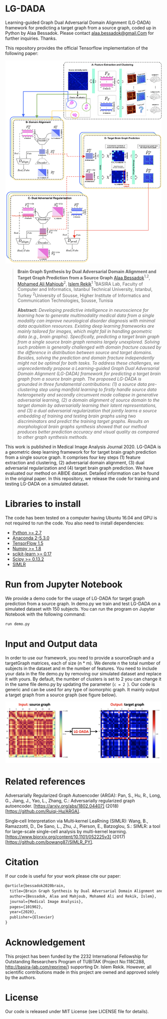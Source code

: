 # LG-DADA
Learning-guided Graph Dual Adversarial Domain Alignment (LG-DADA) framework for predicting a target graph from a source graph, coded up in Python by Alaa Bessadok. Please contact alaa.bessadok@gmail.Com for further inquiries. Thanks. 

This repository provides the official Tensorflow implementation of the following paper:

<p align="center">
  <img src="./LG-DADA_flow.png">
</p>


> **Brain Graph Synthesis by Dual Adversarial Domain Alignment and Target Graph Prediction from a Source Graph**
> [Alaa Bessadok](https://github.com/AlaaBessadok)<sup>1,2</sup>, [Mohamed Ali Mahjoub](https://scholar.google.com/citations?user=SpcjxQEAAAAJ&hl=en)<sup>2</sup>, [Islem Rekik](https://basira-lab.com/)<sup>1</sup>
> <sup>1</sup>BASIRA Lab, Faculty of Computer and Informatics, Istanbul Technical University, Istanbul, Turkey
> <sup>2</sup>University of Sousse, Higher Institute of Informatics and Communication Technologies, Sousse, Tunisia
>
> **Abstract:** *Developing predictive intelligence in neuroscience for learning how to generate multimodality medical data from a single modality can improve neurological disorder diagnosis with minimal data acquisition resources. Existing deep learning frameworks are mainly tailored for images, which might fail in handling geometric data (e.g., brain graphs). Specifically, predicting a target brain graph from a single source brain graph remains largely unexplored. Solving such problem is generally challenged with domain fracture caused by the difference in distribution between source and target domains. Besides, solving the prediction and domain fracture independently might not be optimal for both tasks. To address these challenges, we unprecedentedly propose a Learning-guided Graph Dual Adversarial Domain Alignment (LG-DADA) framework for predicting a target brain graph from a source brain graph. The proposed LG-DADA is grounded in three fundamental contributions: (1) a source data pre-clustering step using manifold learning to firstly handle source data heterogeneity and secondly circumvent mode collapse in generative adversarial learning, (2) a domain alignment of source domain to the target domain by adversarially learning their latent representations, and (3) a dual adversarial regularization that jointly learns a source embedding of training and testing brain graphs using two discriminators and predict the training target graphs. Results on morphological brain graphs synthesis showed that our method produces better prediction accuracy and visual quality as compared to other graph synthesis methods.*

This work is published in Medical Image Analysis Journal 2020. LG-DADA is a geometric deep learning framework for for target brain graph prediction from a single source graph. It comprises four key steps (1) feature extraction and clustering, (2) adversarial domain alignment, (3) dual adversarial regularization and (4) target brain graph prediction. We have evaluated our method on ABIDE dataset. Detailed information can be found in the original paper. In this repository, we release the code for training and testing LG-DADA on a simulated dataset.

# Libraries to install

The code has been tested on a computer having Ubuntu 16.04 and GPU is not required to run the code. You also need to install dependencies:

* [Python >= 2.7](https://www.python.org)
* [Anaconda 2-5.3.0](https://www.anaconda.com/products/individual)
* [TensorFlow 1.5](https://www.tensorflow.org/?hl=fr)
* [Numpy >= 1.8](https://numpy.org/)
* [scikit-learn >= 0.17](https://scikit-learn.org/stable/)
* [Scipy >= 0.13.2](https://www.scipy.org/)
* [SIMLR](https://github.com/bowang87/SIMLR_PY)

# Run from Jupyter Notebook

We provide a demo code for the usage of LG-DADA for target graph prediction from a source graph. In demo.py we train and test LG-DADA on a simulated dataset with 150 subjects. You can run the program on Jupyter Notebook with the following command:

```bash
run demo.py
```

# Input and Output data

In order to use our framework, you need to provide a sourceGraph and a targetGraph matrices, each of size (n * m). We denote n the total number of subjects in the dataset and m the number of features. You need to include your data in the file demo.py by removing our simulated dataset and replace it with yours. By default, the number of clusters is set to 2 you can change it in the same file demo.py by updating the parameter (```c = 2 ```). Our code is generic and can be used for any type of isomorphic graph. It mainly output a target graph from a source graph (see figure below). 

![fig1](lg-dada.jpg)

# Related references

Adversarially Regularized Graph Autoencoder (ARGA):
Pan, S., Hu, R., Long, G., Jiang, J., Yao, L., Zhang, C.: Adversarially regularized graph autoencoder. [https://arxiv.org/abs/1802.04407] (2018) [https://github.com/Ruiqi-Hu/ARGA].

Single‐cell Interpretation via Multi‐kernel LeaRning (SIMLR):
Wang, B., Ramazzotti, D., De Sano, L., Zhu, J., Pierson, E., Batzoglou, S.: SIMLR: a tool for large-scale single-cell analysis by multi-kernel learning. [https://www.biorxiv.org/content/10.1101/052225v3] (2017) [https://github.com/bowang87/SIMLR_PY].

# Citation

If our code is useful for your work please cite our paper:

```latex
@article{bessadok2020brain,
  title={Brain Graph Synthesis by Dual Adversarial Domain Alignment and Target Graph Prediction from a Source Graph},
  author={Bessadok, Alaa and Mahjoub, Mohamed Ali and Rekik, Islem},
  journal={Medical Image Analysis},
  pages={101902},
  year={2020},
  publisher={Elsevier}
}
```

# Acknowledgement

This project has been funded by the 2232 International Fellowship for Outstanding Researchers Program of TUBITAK (Project No:118C288, http://basira-lab.com/reprime/) supporting Dr. Islem Rekik. However, all scientific contributions made in this project are owned and approved solely by the authors.

# License
Our code is released under MIT License (see LICENSE file for details).


